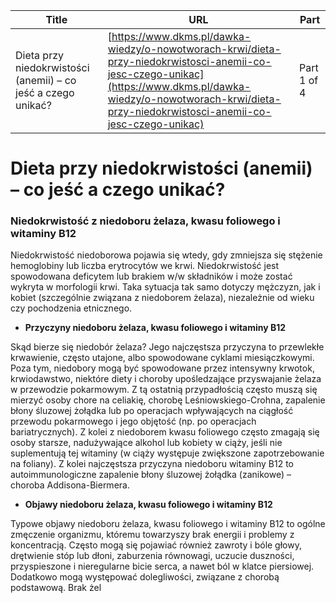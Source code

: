 | **Title**       | **URL**           | **Part**              |
|-----------------|-------------------|-----------------------|
| Dieta przy niedokrwistości (anemii) – co jeść a czego unikać?         | [https://www.dkms.pl/dawka-wiedzy/o-nowotworach-krwi/dieta-przy-niedokrwistosci-anemii-co-jesc-czego-unikac](https://www.dkms.pl/dawka-wiedzy/o-nowotworach-krwi/dieta-przy-niedokrwistosci-anemii-co-jesc-czego-unikac)    | Part 1 of 4          |

# Dieta przy niedokrwistości (anemii) – co jeść a czego unikać?

### Niedokrwistość z niedoboru żelaza, kwasu foliowego i witaminy B12


Niedokrwistość niedoborowa pojawia się wtedy, gdy zmniejsza się stężenie hemoglobiny lub liczba erytrocytów we krwi. Niedokrwistość jest spowodowana deficytem lub brakiem w/w składników i może zostać wykryta w morfologii krwi. Taka sytuacja tak samo dotyczy mężczyzn, jak i kobiet (szczególnie związana z niedoborem żelaza), niezależnie od wieku czy pochodzenia etnicznego.


* **Przyczyny niedoboru żelaza, kwasu foliowego i witaminy B12**


Skąd bierze się niedobór żelaza? Jego najczęstsza przyczyna to przewlekłe krwawienie, często utajone, albo spowodowane cyklami miesiączkowymi. Poza tym, niedobory mogą być spowodowane przez intensywny krwotok, krwiodawstwo, niektóre diety i choroby upośledzające przyswajanie żelaza w przewodzie pokarmowym. Z tą ostatnią przypadłością często muszą się mierzyć osoby chore na celiakię, chorobę Leśniowskiego\-Crohna, zapalenie błony śluzowej żołądka lub po operacjach wpływających na ciągłość przewodu pokarmowego i jego objętość (np. po operacjach bariatrycznych). Z kolei z niedoborem kwasu foliowego często zmagają się osoby starsze, nadużywające alkohol lub kobiety w ciąży, jeśli nie suplementują tej witaminy (w ciąży występuje zwiększone zapotrzebowanie na foliany). Z kolei najczęstsza przyczyna niedoboru witaminy B12 to autoimmunologiczne zapalenie błony śluzowej żołądka (zanikowe) – choroba Addisona\-Biermera. 


* **Objawy niedoboru żelaza, kwasu foliowego i witaminy B12**


Typowe objawy niedoboru żelaza, kwasu foliowego i witaminy B12 to ogólne zmęczenie organizmu, któremu towarzyszy brak energii i problemy z koncentracją. Często mogą się pojawiać również zawroty i bóle głowy, drętwienie stóp lub dłoni, zaburzenia równowagi, uczucie duszności, przyspieszone i nieregularne bicie serca, a nawet ból w klatce piersiowej. Dodatkowo mogą występować dolegliwości, związane z chorobą podstawową. Brak żel